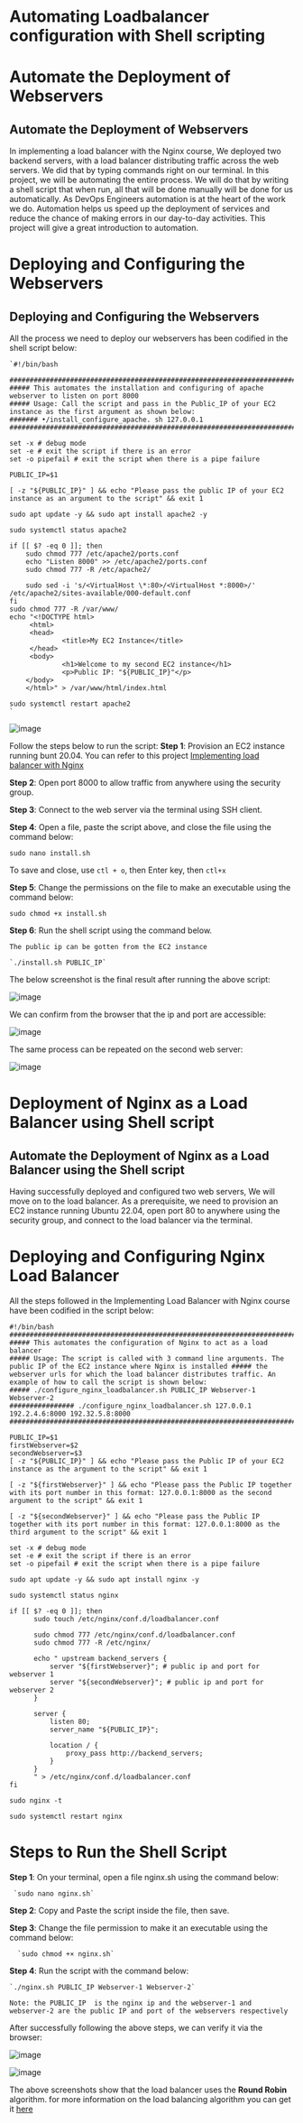# Automating Loadbalancer configuration with Shell scripting

# Automate the Deployment of Webservers

## Automate the Deployment of Webservers

In implementing a load balancer with the Nginx course, We deployed two backend servers, with a load balancer distributing traffic across the web servers. We did that by typing commands right on our terminal.
In this project, we will be automating the entire process. We will do that by writing a shell script that when run, all that will be done manually will be done for us automatically. As DevOps Engineers automation is at the heart of the work we do. Automation helps us speed up the deployment of services and reduce the chance of making errors in our day-to-day activities.
This project will give a great introduction to automation.

# Deploying and Configuring the Webservers

## Deploying and Configuring the Webservers

All the process we need to deploy our webservers has been codified in the shell script below:

    `#!/bin/bash

    ############################################################################################
    ##### This automates the installation and configuring of apache webserver to listen on port 8000
    ##### Usage: Call the script and pass in the Public_IP of your EC2 instance as the first argument as shown below:
    ####### •/install_configure_apache. sh 127.0.0.1
    #################################################################################################

    set -x # debug mode
    set -e # exit the script if there is an error
    set -o pipefail # exit the script when there is a pipe failure

    PUBLIC_IP=$1

    [ -z "${PUBLIC_IP}" ] && echo "Please pass the public IP of your EC2 instance as an argument to the script" && exit 1

    sudo apt update -y && sudo apt install apache2 -y

    sudo systemctl status apache2

    if [[ $? -eq 0 ]]; then
        sudo chmod 777 /etc/apache2/ports.conf
        echo "Listen 8000" >> /etc/apache2/ports.conf
        sudo chmod 777 -R /etc/apache2/

        sudo sed -i 's/<VirtualHost \*:80>/<VirtualHost *:8000>/' /etc/apache2/sites-available/000-default.conf
    fi
    sudo chmod 777 -R /var/www/
    echo "<!DOCTYPE html>
         <html>
         <head>
                 <title>My EC2 Instance</title>
         </head>
         <body>
                 <h1>Welcome to my second EC2 instance</h1>
                 <p>Public IP: "${PUBLIC_IP}"</p>
        </body>
        </html>" > /var/www/html/index.html

    sudo systemctl restart apache2
    `

![image](https://github.com/tochinicky/automate_loadbalancer/assets/29289689/4a560dac-3d8a-44f2-b49d-4ead0194eb18)

Follow the steps below to run the script:
**Step 1**: Provision an EC2 instance running bunt 20.04. You can refer to this project [Implementing load balancer with Nginx ](https://github.com/tochinicky/loadbalancer_nginx)

**Step 2**: Open port 8000 to allow traffic from anywhere using the security group.

**Step 3**: Connect to the web server via the terminal using SSH client.

**Step 4**: Open a file, paste the script above, and close the file using the command below:

`sudo nano install.sh`

To save and close, use `ctl + o`, then Enter key, then `ctl+x`

**Step 5**: Change the permissions on the file to make an executable using the command below:

`sudo chmod +x install.sh`

**Step 6**: Run the shell script using the command below.

    The public ip can be gotten from the EC2 instance

    `./install.sh PUBLIC_IP`

The below screenshot is the final result after running the above script:

![image](https://github.com/tochinicky/automate_loadbalancer/assets/29289689/7d7f5b72-c862-43b6-9038-8c202e4bad09)

We can confirm from the browser that the ip and port are accessible:

![image](https://github.com/tochinicky/automate_loadbalancer/assets/29289689/a8ab3ac6-7e6a-443b-a178-a2876f5ccc12)

The same process can be repeated on the second web server:

![image](https://github.com/tochinicky/automate_loadbalancer/assets/29289689/458cb5b2-ba70-411e-bc25-9e01c1b2a3a0)

# Deployment of Nginx as a Load Balancer using Shell script

## Automate the Deployment of Nginx as a Load Balancer using the Shell script

Having successfully deployed and configured two web servers, We will move on to the load balancer. As a prerequisite, we need to provision an EC2 instance running Ubuntu 22.04, open port 80 to anywhere using the security group, and connect to the load balancer via the terminal.

# Deploying and Configuring Nginx Load Balancer

All the steps followed in the Implementing Load Balancer with Nginx course have been codified in the script below:

```shell:
#!/bin/bash
################################################################################################################################
##### This automates the configuration of Nginx to act as a load balancer
##### Usage: The script is called with 3 command line arguments. The public IP of the EC2 instance where Nginx is installed ##### the webserver urls for which the load balancer distributes traffic. An example of how to call the script is shown below:
##### ./configure_nginx_loadbalancer.sh PUBLIC_IP Webserver-1 Webserver-2
################ ./configure_nginx_loadbalancer.sh 127.0.0.1 192.2.4.6:8000 192.32.5.8:8000
################################################################################################

PUBLIC_IP=$1
firstWebserver=$2
secondWebserver=$3
[ -z "${PUBLIC_IP}" ] && echo "Please pass the Public IP of your EC2 instance as the argument to the script" && exit 1

[ -z "${firstWebserver}" ] && echo "Please pass the Public IP together with its port number in this format: 127.0.0.1:8000 as the second argument to the script" && exit 1

[ -z "${secondWebserver}" ] && echo "Please pass the Public IP together with its port number in this format: 127.0.0.1:8000 as the third argument to the script" && exit 1

set -x # debug mode
set -e # exit the script if there is an error
set -o pipefail # exit the script when there is a pipe failure

sudo apt update -y && sudo apt install nginx -y

sudo systemctl status nginx

if [[ $? -eq 0 ]]; then
      sudo touch /etc/nginx/conf.d/loadbalancer.conf

      sudo chmod 777 /etc/nginx/conf.d/loadbalancer.conf
      sudo chmod 777 -R /etc/nginx/

      echo " upstream backend_servers {
          server "${firstWebserver}"; # public ip and port for webserver 1
          server "${secondWebserver}"; # public ip and port for webserver 2
      }

      server {
          listen 80;
          server_name "${PUBLIC_IP}";

          location / {
              proxy_pass http://backend_servers;
          }
      }
      " > /etc/nginx/conf.d/loadbalancer.conf
fi

sudo nginx -t

sudo systemctl restart nginx
```

# Steps to Run the Shell Script

**Step 1**: On your terminal, open a file nginx.sh using the command below:

     `sudo nano nginx.sh`


**Step 2**: Copy and Paste the script inside the file, then save.

**Step 3**: Change the file permission to make it an executable using the command below:

      `sudo chmod +× nginx.sh`


**Step 4**: Run the script with the command below:

    `./nginx.sh PUBLIC_IP Webserver-1 Webserver-2`

    Note: the PUBLIC_IP  is the nginx ip and the webserver-1 and webserver-2 are the public IP and port of the webservers respectively

After successfully following the above steps, we can verify it via the browser:

![image](https://github.com/tochinicky/automate_loadbalancer/assets/29289689/4be1bcd0-f0c3-42c7-b188-d9dd1a66cfc4)

![image](https://github.com/tochinicky/automate_loadbalancer/assets/29289689/83f251af-0020-454f-beae-72e077f49996)

The above screenshots show that the load balancer uses the **Round Robin** algorithm. for more information on the load balancing algorithm you can get it [here](https://github.com/tochinicky/loadbalancer_nginx)

